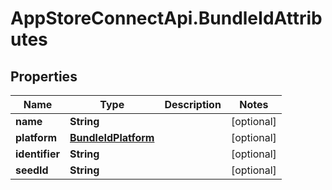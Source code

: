 # AppStoreConnectApi.BundleIdAttributes

## Properties

Name | Type | Description | Notes
------------ | ------------- | ------------- | -------------
**name** | **String** |  | [optional] 
**platform** | [**BundleIdPlatform**](BundleIdPlatform.md) |  | [optional] 
**identifier** | **String** |  | [optional] 
**seedId** | **String** |  | [optional] 



